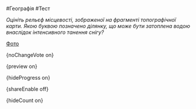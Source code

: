 #Географія #Тест

*Оцініть рельєф місцевості, зображеної на фрагменті топографічної карти. Якою буквою позначено ділянку, що може бути затоплена водою внаслідок інтенсивного танення снігу?*

[Фото](https://zno.osvita.ua//doc/images/znotest/79/7966/3_31.jpg)

{noChangeVote on}

{preview on}

{hideProgress on}

{shareEnable off}

{hideCount on}

